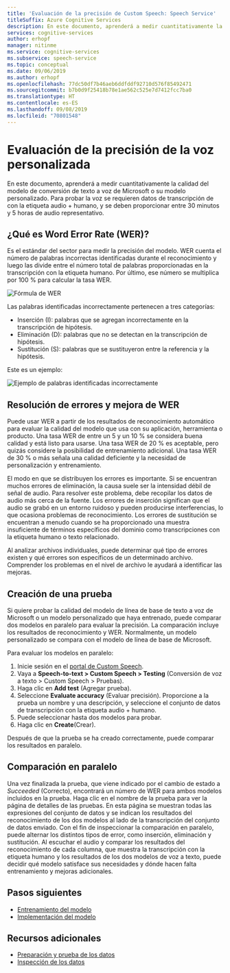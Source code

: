 ```yaml
---
title: 'Evaluación de la precisión de Custom Speech: Speech Service'
titleSuffix: Azure Cognitive Services
description: En este documento, aprenderá a medir cuantitativamente la calidad del modelo de conversión de voz a texto o su modelo personalizado. Para probar la voz se requieren datos de transcripción de con la etiqueta audio + humano, y se deben proporcionar entre 30 minutos y 5 horas de audio representativo.
services: cognitive-services
author: erhopf
manager: nitinme
ms.service: cognitive-services
ms.subservice: speech-service
ms.topic: conceptual
ms.date: 09/06/2019
ms.author: erhopf
ms.openlocfilehash: 77dc50df7b46aeb6ddfddf92710d576f85492471
ms.sourcegitcommit: b7b0d9f25418b78e1ae562c525e7d7412fcc7ba0
ms.translationtype: HT
ms.contentlocale: es-ES
ms.lasthandoff: 09/08/2019
ms.locfileid: "70801548"
---
```

# <a name="evaluate-custom-speech-accuracy"></a>Evaluación de la precisión de la voz personalizada

En este documento, aprenderá a medir cuantitativamente la calidad del modelo de conversión de texto a voz de Microsoft o su modelo personalizado. Para probar la voz se requieren datos de transcripción de con la etiqueta audio + humano, y se deben proporcionar entre 30 minutos y 5 horas de audio representativo.

## <a name="what-is-word-error-rate-wer"></a>¿Qué es Word Error Rate (WER)?

Es el estándar del sector para medir la precisión del modelo. WER cuenta el número de palabras incorrectas identificadas durante el reconocimiento y luego las divide entre el número total de palabras proporcionadas en la transcripción con la etiqueta humano. Por último, ese número se multiplica por 100 % para calcular la tasa WER.

![Fórmula de WER](./media/custom-speech/custom-speech-wer-formula.png)

Las palabras identificadas incorrectamente pertenecen a tres categorías:

* Inserción (I): palabras que se agregan incorrectamente en la transcripción de hipótesis.
* Eliminación (D): palabras que no se detectan en la transcripción de hipótesis.
* Sustitución (S): palabras que se sustituyeron entre la referencia y la hipótesis.

Este es un ejemplo:

![Ejemplo de palabras identificadas incorrectamente](./media/custom-speech/custom-speech-dis-words.png)

## <a name="resolve-errors-and-improve-wer"></a>Resolución de errores y mejora de WER

Puede usar WER a partir de los resultados de reconocimiento automático para evaluar la calidad del modelo que usa con su aplicación, herramienta o producto. Una tasa WER de entre un 5 y un 10 % se considera buena calidad y está listo para usarse. Una tasa WER de 20 % es aceptable, pero quizás considere la posibilidad de entrenamiento adicional. Una tasa WER de 30 % o más señala una calidad deficiente y la necesidad de personalización y entrenamiento.

El modo en que se distribuyen los errores es importante. Si se encuentran muchos errores de eliminación, la causa suele ser la intensidad débil de señal de audio. Para resolver este problema, debe recopilar los datos de audio más cerca de la fuente. Los errores de inserción significan que el audio se grabó en un entorno ruidoso y pueden producirse interferencias, lo que ocasiona problemas de reconocimiento. Los errores de sustitución se encuentran a menudo cuando se ha proporcionado una muestra insuficiente de términos específicos del dominio como transcripciones con la etiqueta humano o texto relacionado.

Al analizar archivos individuales, puede determinar qué tipo de errores existen y qué errores son específicos de un determinado archivo. Comprender los problemas en el nivel de archivo le ayudará a identificar las mejoras.

## <a name="create-a-test"></a>Creación de una prueba

Si quiere probar la calidad del modelo de línea de base de texto a voz de Microsoft o un modelo personalizado que haya entrenado, puede comparar dos modelos en paralelo para evaluar la precisión. La comparación incluye los resultados de reconocimiento y WER. Normalmente, un modelo personalizado se compara con el modelo de línea de base de Microsoft.

Para evaluar los modelos en paralelo:

1. Inicie sesión en el [portal de Custom Speech](https://speech.microsoft.com/customspeech).
2. Vaya a **Speech-to-text > Custom Speech > Testing** (Conversión de voz a texto > Custom Speech > Pruebas).
3. Haga clic en **Add test** (Agregar prueba).
4. Seleccione **Evaluate accuracy** (Evaluar precisión). Proporcione a la prueba un nombre y una descripción, y seleccione el conjunto de datos de transcripción con la etiqueta audio + humano.
5. Puede seleccionar hasta dos modelos para probar.
6. Haga clic en **Create**(Crear).

Después de que la prueba se ha creado correctamente, puede comparar los resultados en paralelo.

## <a name="side-by-side-comparison"></a>Comparación en paralelo

Una vez finalizada la prueba, que viene indicado por el cambio de estado a *Succeeded* (Correcto), encontrará un número de WER para ambos modelos incluidos en la prueba. Haga clic en el nombre de la prueba para ver la página de detalles de las pruebas. En esta página se muestran todas las expresiones del conjunto de datos y se indican los resultados del reconocimiento de los dos modelos al lado de la transcripción del conjunto de datos enviado. Con el fin de inspeccionar la comparación en paralelo, puede alternar los distintos tipos de error, como inserción, eliminación y sustitución. Al escuchar el audio y comparar los resultados del reconocimiento de cada columna, que muestra la transcripción con la etiqueta humano y los resultados de los dos modelos de voz a texto, puede decidir qué modelo satisface sus necesidades y dónde hacen falta entrenamiento y mejoras adicionales.

## <a name="next-steps"></a>Pasos siguientes

* [Entrenamiento del modelo](how-to-custom-speech-train-model.md)
* [Implementación del modelo](how-to-custom-speech-deploy-model.md)

## <a name="additional-resources"></a>Recursos adicionales

* [Preparación y prueba de los datos](how-to-custom-speech-test-data.md)
* [Inspección de los datos](how-to-custom-speech-inspect-data.md)
